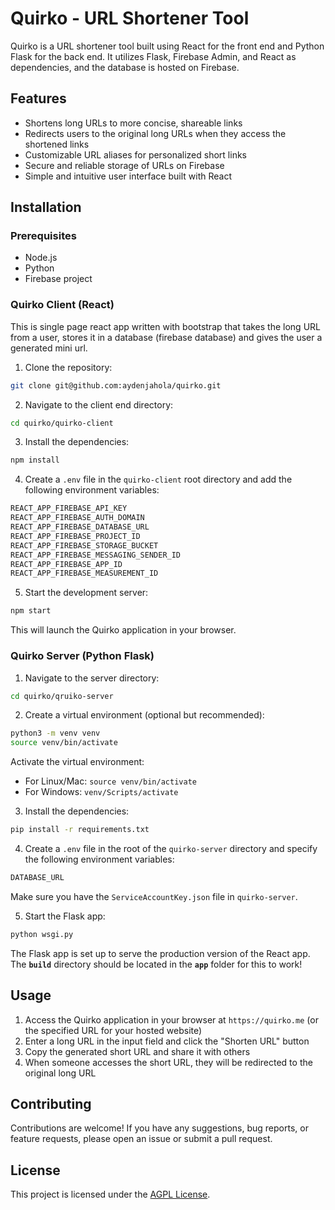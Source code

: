 # Quirko - URL Shortener Tool

Quirko is a URL shortener tool built using React for the front end and Python Flask for the back end. It utilizes Flask, Firebase Admin, and React as dependencies, and the database is hosted on Firebase.

## Features

- Shortens long URLs to more concise, shareable links
- Redirects users to the original long URLs when they access the shortened links
- Customizable URL aliases for personalized short links
- Secure and reliable storage of URLs on Firebase
- Simple and intuitive user interface built with React

## Installation

### Prerequisites

- Node.js
- Python
- Firebase project

### Quirko Client (React)
This is single page react app written with bootstrap that takes the long URL from a user, stores it in a database (firebase database) and gives the user a generated mini url.

1. Clone the repository:
```sh
git clone git@github.com:aydenjahola/quirko.git
```

2. Navigate to the client end directory:
```sh
cd quirko/quirko-client
```

3. Install the dependencies:
```sh
npm install
```

4. Create a `.env` file in the `quirko-client` root directory and add the following environment variables:

```sh
REACT_APP_FIREBASE_API_KEY
REACT_APP_FIREBASE_AUTH_DOMAIN
REACT_APP_FIREBASE_DATABASE_URL
REACT_APP_FIREBASE_PROJECT_ID
REACT_APP_FIREBASE_STORAGE_BUCKET
REACT_APP_FIREBASE_MESSAGING_SENDER_ID
REACT_APP_FIREBASE_APP_ID
REACT_APP_FIREBASE_MEASUREMENT_ID
```

5. Start the development server:
```sh
npm start
```
This will launch the Quirko application in your browser.

### Quirko Server (Python Flask)

1. Navigate to the server directory:

```sh
cd quirko/qruiko-server
```

2. Create a virtual environment (optional but recommended):
```sh
python3 -m venv venv
source venv/bin/activate
```
Activate the virtual environment:
   - For Linux/Mac: `source venv/bin/activate`
   - For Windows: `venv/Scripts/activate`

3. Install the dependencies:
```sh
pip install -r requirements.txt
```

4. Create a `.env` file in the root of the `quirko-server` directory and specify the following environment variables:
```sh
DATABASE_URL
```

Make sure you have the `ServiceAccountKey.json` file in `quirko-server`.

5. Start the Flask app: 
```sh
python wsgi.py
```

The Flask app is set up to serve the production version of the React app. The **`build`** directory should be located in the **`app`** folder for this to work!

## Usage

1. Access the Quirko application in your browser at `https://quirko.me` (or the specified URL for your hosted website)
2. Enter a long URL in the input field and click the "Shorten URL" button
3. Copy the generated short URL and share it with others
4. When someone accesses the short URL, they will be redirected to the original long URL

## Contributing

Contributions are welcome! If you have any suggestions, bug reports, or feature requests, please open an issue or submit a pull request.

## License

This project is licensed under the [AGPL License](LICENSE).